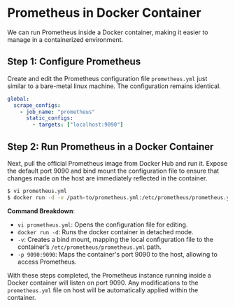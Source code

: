 # Prometheus in Docker Container
We can run Prometheus inside a Docker container, making it easier to manage in a containerized environment.

## Step 1: Configure Prometheus
Create and edit the Prometheus configuration file `prometheus.yml` just similar to a bare-metal linux machine. The configuration remains identical.

```yml
global:
  scrape_configs:
    - job_name: "prometheus"
      static_configs:
        - targets: ["localhost:9090"]
```

## Step 2: Run Prometheus in a Docker Container
Next, pull the official Prometheus image from Docker Hub and run it. Expose the default port 9090 and bind mount the configuration file to ensure that changes made on the host are immediately reflected in the container.

```bash
$ vi prometheus.yml
$ docker run -d -v /path-to/prometheus.yml:/etc/prometheus/prometheus.yml -p 9090:9090 prom/prometheus
```

**Command Breakdown**:
- `vi prometheus.yml`: Opens the configuration file for editing.
- `docker run -d`: Runs the docker container in detached mode.
- `-v`: Creates a bind mount, mapping the local configuration file to the container’s `/etc/prometheus/prometheus.yml` path.
- `-p 9090:9090`: Maps the container's port 9090 to the host, allowing to access Prometheus.

With these steps completed, the Prometheus instance running inside a Docker container will listen on port 9090. Any modifications to the `prometheus.yml` file on host will be automatically applied within the container.
